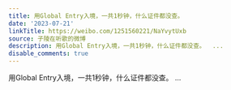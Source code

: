 ```yaml
---
title: 用Global Entry入境，一共1秒钟，什么证件都没查。
date: '2023-07-21'
linkTitle: https://weibo.com/1251560221/NaYvytUxb
source: 子陵在听歌的微博
description: 用Global Entry入境，一共1秒钟，什么证件都没查。  ...
disable_comments: true
---
```

用Global Entry入境，一共1秒钟，什么证件都没查。  ...